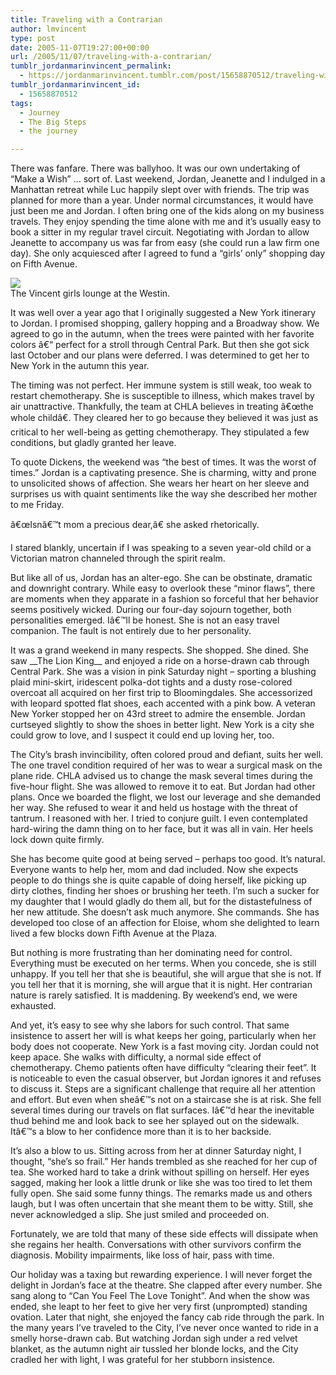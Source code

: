 ```yaml
---
title: Traveling with a Contrarian
author: lmvincent
type: post
date: 2005-11-07T19:27:00+00:00
url: /2005/11/07/traveling-with-a-contrarian/
tumblr_jordanmarinvincent_permalink:
  - https://jordanmarinvincent.tumblr.com/post/15658870512/traveling-with-a-contrarian
tumblr_jordanmarinvincent_id:
  - 15658870512
tags:
  - Journey
  - The Big Steps
  - the journey

---
```

There was fanfare. There was ballyhoo. It was our own undertaking of &ldquo;Make a Wish&rdquo; &hellip; sort of. Last weekend, Jordan, Jeanette and I indulged in a Manhattan retreat while Luc happily slept over with friends. The trip was planned for more than a year. Under normal circumstances, it would have just been me and Jordan. I often bring one of the kids along on my business travels. They enjoy spending the time alone with me and it&rsquo;s usually easy to book a sitter in my regular travel circuit. Negotiating with Jordan to allow Jeanette to accompany us was far from easy (she could run a law firm one day). She only acquiesced after I agreed to fund a &ldquo;girls&rsquo; only&rdquo; shopping day on Fifth Avenue.

![][1]  
The Vincent girls lounge at the Westin.

It was well over a year ago that I originally suggested a New York itinerary to Jordan. I promised shopping, gallery hopping and a Broadway show. We agreed to go in the autumn, when the trees were painted with her favorite colors â€“ perfect for a stroll through Central Park. But then she got sick last October and our plans were deferred. I was determined to get her to New York in the autumn this year.

The timing was not perfect. Her immune system is still weak, too weak to restart chemotherapy. She is susceptible to illness, which makes travel by air unattractive. Thankfully, the team at CHLA believes in treating â€œthe whole childâ€. They cleared her to go because they believed it was just as critical to her well-being as getting chemotherapy. They stipulated a few conditions, but gladly granted her leave.

To quote Dickens, the weekend was &ldquo;the best of times. It was the worst of times.&rdquo; Jordan is a captivating presence. She is charming, witty and prone to unsolicited shows of affection. She wears her heart on her sleeve and surprises us with quaint sentiments like the way she described her mother to me Friday.

â€œIsnâ€™t mom a precious dear,â€ she asked rhetorically.

I stared blankly, uncertain if I was speaking to a seven year-old child or a Victorian matron channeled through the spirit realm.

But like all of us, Jordan has an alter-ego. She can be obstinate, dramatic and downright contrary. While easy to overlook these &ldquo;minor flaws&rdquo;, there are moments when they apparate in a fashion so forceful that her behavior seems positively wicked. During our four-day sojourn together, both personalities emerged. Iâ€™ll be honest. She is not an easy travel companion. The fault is not entirely due to her personality.<a name="more"></a>

It was a grand weekend in many respects. She shopped. She dined. She saw \_\_The Lion King\_\_ and enjoyed a ride on a horse-drawn cab through Central Park. She was a vision in pink Saturday night &ndash; sporting a blushing plaid mini-skirt, iridescent polka-dot tights and a dusty rose-colored overcoat all acquired on her first trip to Bloomingdales. She accessorized with leopard spotted flat shoes, each accented with a pink bow. A veteran New Yorker stopped her on 43rd street to admire the ensemble. Jordan curtseyed slightly to show the shoes in better light. New York is a city she could grow to love, and I suspect it could end up loving her, too.

The City&rsquo;s brash invincibility, often colored proud and defiant, suits her well. The one travel condition required of her was to wear a surgical mask on the plane ride. CHLA advised us to change the mask several times during the five-hour flight. She was allowed to remove it to eat. But Jordan had other plans. Once we boarded the flight, we lost our leverage and she demanded her way. She refused to wear it and held us hostage with the threat of tantrum. I reasoned with her. I tried to conjure guilt. I even contemplated hard-wiring the damn thing on to her face, but it was all in vain. Her heels lock down quite firmly.

She has become quite good at being served &ndash; perhaps too good. It&rsquo;s natural. Everyone wants to help her, mom and dad included. Now she expects people to do things she is quite capable of doing herself, like picking up dirty clothes, finding her shoes or brushing her teeth. I&rsquo;m such a sucker for my daughter that I would gladly do them all, but for the distastefulness of her new attitude. She doesn&rsquo;t ask much anymore. She commands. She has developed too close of an affection for Eloise, whom she delighted to learn lived a few blocks down Fifth Avenue at the Plaza.

But nothing is more frustrating than her dominating need for control. Everything must be executed on her terms. When you concede, she is still unhappy. If you tell her that she is beautiful, she will argue that she is not. If you tell her that it is morning, she will argue that it is night. Her contrarian nature is rarely satisfied. It is maddening. By weekend&rsquo;s end, we were exhausted.

And yet, it&rsquo;s easy to see why she labors for such control. That same insistence to assert her will is what keeps her going, particularly when her body does not cooperate. New York is a fast moving city. Jordan could not keep apace. She walks with difficulty, a normal side effect of chemotherapy. Chemo patients often have difficulty &ldquo;clearing their feet&rdquo;. It is noticeable to even the casual observer, but Jordan ignores it and refuses to discuss it. Steps are a significant challenge that require all her attention and effort. But even when sheâ€™s not on a staircase she is at risk. She fell several times during our travels on flat surfaces. Iâ€™d hear the inevitable thud behind me and look back to see her splayed out on the sidewalk. Itâ€™s a blow to her confidence more than it is to her backside.

It&rsquo;s also a blow to us. Sitting across from her at dinner Saturday night, I thought, &ldquo;she&rsquo;s so frail.&rdquo; Her hands trembled as she reached for her cup of tea. She worked hard to take a drink without spilling on herself. Her eyes sagged, making her look a little drunk or like she was too tired to let them fully open. She said some funny things. The remarks made us and others laugh, but I was often uncertain that she meant them to be witty. Still, she never acknowledged a slip. She just smiled and proceeded on.

Fortunately, we are told that many of these side effects will dissipate when she regains her health. Conversations with other survivors confirm the diagnosis. Mobility impairments, like loss of hair, pass with time.

Our holiday was a taxing but rewarding experience. I will never forget the delight in Jordan&rsquo;s face at the theatre. She clapped after every number. She sang along to &ldquo;Can You Feel The Love Tonight&rdquo;. And when the show was ended, she leapt to her feet to give her very first (unprompted) standing ovation. Later that night, she enjoyed the fancy cab ride through the park. In the many years I&rsquo;ve traveled to the City, I&rsquo;ve never once wanted to ride in a smelly horse-drawn cab. But watching Jordan sigh under a red velvet blanket, as the autumn night air tussled her blonde locks, and the City cradled her with light, I was grateful for her stubborn insistence.

<div class="blogger-post-footer">
  <img loading="lazy" width="1" height="1" src="https://blogger.googleusercontent.com/tracker/9039099668816362935-2949059493667451458?l=jordansjourney2.blogspot.com" alt="" />
</div>

 [1]: https://larry.gelosi.com/wp-content/themes/deichnetz/pics/100_2592_1.jpg